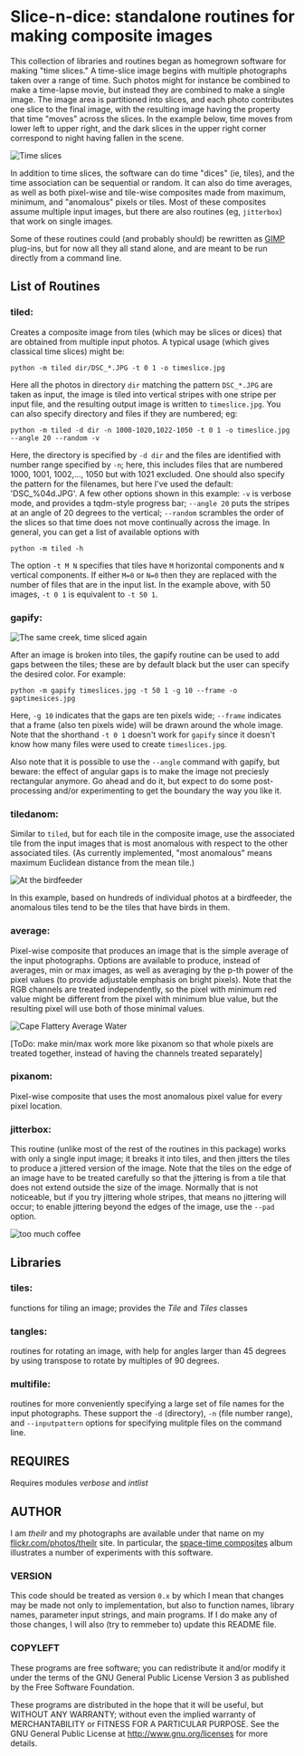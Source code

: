 # Slice-n-dice: standalone routines for making composite images

This collection of libraries and routines began as homegrown software for making "time slices." A time-slice image begins with multiple photographs taken over a range of time. Such photos might for instance be combined to make a time-lapse movie, but instead they are combined to make a single image.  The image area is partitioned into slices, and each photo contributes one slice to the final image, with the resulting image having the property that time "moves" across the slices.  In the example below, time moves from lower left to upper right, and the dark slices in the upper right corner correspond to night having fallen in the scene.

![Time slices](https://live.staticflickr.com/65535/53050276339_37e54af1a2.jpg)

In addition to time slices, the software can do time "dices" (ie, tiles), and the time association can be sequential or random.  It can also do time averages, as well as both pixel-wise and tile-wise composites made from maximum, minimum, and "anomalous" pixels or tiles.  Most of these composites assume multiple input images, but there are also routines (eg, `jitterbox`) that work on single images. 

Some of these routines could (and probably should) be rewritten as [GIMP](https://www.gimp.org/GIMP) plug-ins, but for now all they all stand alone, and are meant to be run directly from a command line.

## List of Routines

### tiled:

Creates a composite image from tiles (which may be slices or dices) that are obtained from multiple input photos.  A typical usage (which gives classical time slices) might be:

	python -m tiled dir/DSC_*.JPG -t 0 1 -o timeslice.jpg
	
Here all the photos in directory `dir` matching the pattern `DSC_*.JPG` are taken as input, the image is tiled into vertical stripes with one stripe per input file, and the resulting output image is written to `timeslice.jpg`. You can also specify directory and files if they are numbered; eg:

	python -m tiled -d dir -n 1000-1020,1022-1050 -t 0 1 -o timeslice.jpg --angle 20 --random -v
	
Here, the directory is specified by `-d dir` and the files are identified with number range specified by `-n`; here, this includes files that are numbered 1000, 1001, 1002,..., 1050 but with 1021 excluded. One should also specify the pattern for the filenames, but here I've used the default: 'DSC_%04d.JPG'.  A few other options shown in this example: `-v` is verbose mode, and provides a tqdm-style progress bar; `--angle 20` puts the stripes at an angle of 20 degrees to the vertical; `--random` scrambles the order of the slices so that time does not move continually across the image.  In general, you can get a list of available options with 

	python -m tiled -h
	
The option `-t M N` specifies that tiles have `M` horizontal components and `N` vertical components.  If either `M=0` or `N=0` then they are replaced with the number of files that are in the input list.  In the example above, with 50 images, `-t 0 1` is equivalent to `-t 50 1`.

### gapify:

![The same creek, time sliced again](https://live.staticflickr.com/65535/53067177219_b0a221e0ed.jpg)

After an image is broken into tiles, the gapify routine can be used to add gaps between the tiles; these are by default black but the user can specify the desired color.  For example:

	python -m gapify timeslices.jpg -t 50 1 -g 10 --frame -o gaptimesices.jpg
	
Here, `-g 10` indicates that the gaps are ten pixels wide; `--frame` indicates that a frame (also ten pixels wide) will be drawn around the whole image. Note that the shorthand `-t 0 1` doesn't work for `gapify` since it doesn't know how many files were used to create `timeslices.jpg`. 

Also note that it is possible to use the `--angle` command with gapify, but beware: the effect of angular gaps is to make the image not preciesly rectangular anymore.  Go ahead and do it, but expect to do some post-processing and/or experimenting to get the boundary the way you like it.

### tiledanom:

Similar to `tiled`, but for each tile in the composite image, use the associated tile from the input images that is most anomalous with respect to the other associated tiles. (As currently implemented, "most anomalous" means maximum Euclidean distance from the mean tile.) 

![At the birdfeeder](https://live.staticflickr.com/65535/53098401288_310a825c6a.jpg)

In this example, based on hundreds of individual photos at a birdfeeder, the anomalous tiles tend to be the tiles that have birds in them.

### average:

Pixel-wise composite that produces an image that is the simple average of the input photographs.  Options are available to produce, instead of averages, min or max images, as well as averaging by the p-th power of the pixel values (to provide adjustable emphasis on bright pixels). Note that the RGB channels are treated independently, so the pixel with minimum red value might be different from the pixel with minimum blue value, but the resulting pixel will use both of those minimal values.

![Cape Flattery Average Water](https://live.staticflickr.com/65535/53017704910_7ac5822049.jpg)

[ToDo: make min/max work more like pixanom so that whole pixels are treated together, instead of having the channels treated separately]

### pixanom:

Pixel-wise composite that uses the most anomalous pixel value for every pixel location.

### jitterbox:

This routine (unlike most of the rest of the routines in this package) works with only a single input image; it breaks it into tiles, and then jitters the tiles to produce a jittered version of the image. Note that the tiles on the edge of an image have to be treated carefully so that the jittering is from a tile that does not extend outside the size of the image. Normally that is not noticeable, but if you try jittering whole stripes, that means no jittering will occur; to enable jittering beyond the edges of the image, use the `--pad` option. 

![too much coffee](https://live.staticflickr.com/65535/53097897181_e5a3b12e6c.jpg)

## Libraries

### tiles:

functions for tiling an image; provides the *Tile* and *Tiles* classes

### tangles:

routines for rotating an image, with help for angles larger than 45 degrees by using transpose to rotate by multiples of 90 degrees.

### multifile:

routines for more conveniently specifying a large set of file names for the input photographs. These support the `-d` (directory), `-n` (file number range), and `--inputpattern` options for specifying mulitple files on the command line.

## REQUIRES

Requires modules *verbose* and *intlist*

## AUTHOR

I am *theilr* and my photographs are available under that name on my [flickr.com/photos/theilr](http://flickr.com/photos/theilr) site.  In particular, the [space-time composites](https://www.flickr.com/photos/theilr/albums/72177720310074792) album illustrates a number of experiments with this software.

### VERSION

This code should be treated as version `0.x` by which I mean that changes may be made not only to implementation, but also to function names, library names, parameter input strings, and main programs.  If I do make any of those changes, I will also (try to remmeber to) update this README file. 

### COPYLEFT

These programs are free software; you can redistribute it and/or modify
it under the terms of the GNU General Public License Version 3 as
published by the Free Software Foundation.

These programs are distributed in the hope that it will be useful,
but WITHOUT ANY WARRANTY; without even the implied warranty of
MERCHANTABILITY or FITNESS FOR A PARTICULAR PURPOSE.  See the
GNU General Public License at http://www.gnu.org/licenses for
more details.
